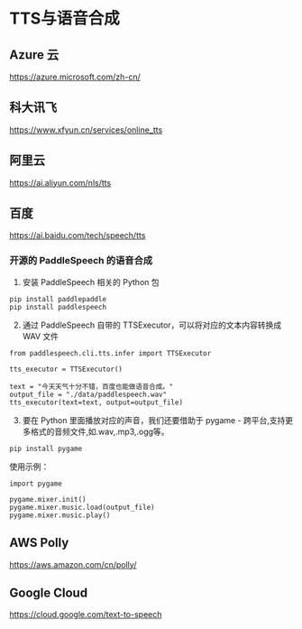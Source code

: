 # TTS与语音合成
## Azure 云
https://azure.microsoft.com/zh-cn/
## 科大讯飞
https://www.xfyun.cn/services/online_tts
## 阿里云
https://ai.aliyun.com/nls/tts
## 百度
https://ai.baidu.com/tech/speech/tts
### 开源的 PaddleSpeech 的语音合成
1. 安装 PaddleSpeech 相关的 Python 包
```
pip install paddlepaddle
pip install paddlespeech
```
2. 通过 PaddleSpeech 自带的 TTSExecutor，可以将对应的文本内容转换成 WAV 文件
```
from paddlespeech.cli.tts.infer import TTSExecutor

tts_executor = TTSExecutor()

text = "今天天气十分不错，百度也能做语音合成。"
output_file = "./data/paddlespeech.wav"
tts_executor(text=text, output=output_file)
```
<!--
3. 要在 Python 里面播放对应的声音，我们还要借助于 PyAudio 这个包。对应的，我们要先安装 PyAudio 依赖的 portaudio 库，然后再安装 PyAudio 包
```
brew install portaudio
pip install pyaudio
```
-->
3. 要在 Python 里面播放对应的声音，我们还要借助于 pygame - 跨平台,支持更多格式的音频文件,如.wav,.mp3,.ogg等。
```
pip install pygame
```
使用示例：
```
import pygame

pygame.mixer.init()
pygame.mixer.music.load(output_file)
pygame.mixer.music.play()
```
## AWS Polly
https://aws.amazon.com/cn/polly/
## Google Cloud
https://cloud.google.com/text-to-speech